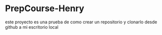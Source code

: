 # PrepCourse-Henry
este proyecto es una prueba de como crear un repositorio y clonarlo desde github a mi escritorio local
